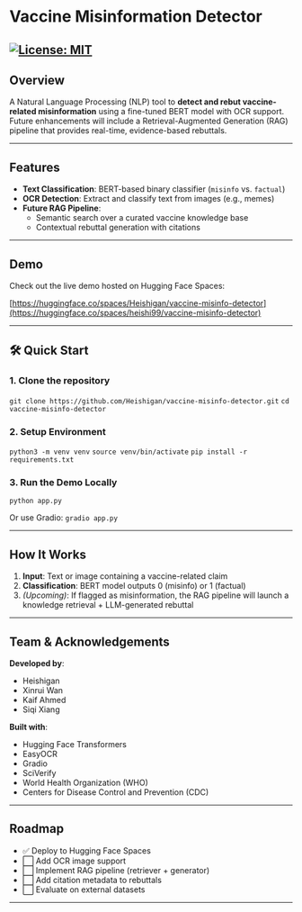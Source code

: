 # Vaccine Misinformation Detector

[![License: MIT](https://img.shields.io/badge/License-MIT-blue.svg)](#license)  
---

## Overview

A Natural Language Processing (NLP) tool to **detect and rebut vaccine-related misinformation** using a fine-tuned BERT model with OCR support. Future enhancements will include a Retrieval-Augmented Generation (RAG) pipeline that provides real-time, evidence-based rebuttals.

---

## Features

- **Text Classification**: BERT-based binary classifier (`misinfo` vs. `factual`)
- **OCR Detection**: Extract and classify text from images (e.g., memes)
- **Future RAG Pipeline**:
  - Semantic search over a curated vaccine knowledge base
  - Contextual rebuttal generation with citations

---

##  Demo

Check out the live demo hosted on Hugging Face Spaces:

 [https://huggingface.co/spaces/Heishigan/vaccine-misinfo-detector](https://huggingface.co/spaces/heishi99/vaccine-misinfo-detector)

---

## 🛠️ Quick Start

### 1. Clone the repository
```git clone https://github.com/Heishigan/vaccine-misinfo-detector.git```
```cd vaccine-misinfo-detector```


### 2. Setup Environment
```python3 -m venv venv```
```source venv/bin/activate```
```pip install -r requirements.txt```


### 3. Run the Demo Locally
```python app.py```

Or use Gradio:
```gradio app.py```

---

## How It Works

1. **Input**: Text or image containing a vaccine-related claim
2. **Classification**: BERT model outputs 0 (misinfo) or 1 (factual)
3. *(Upcoming)*: If flagged as misinformation, the RAG pipeline will launch a knowledge retrieval + LLM-generated rebuttal

---

## Team & Acknowledgements

**Developed by**:
- Heishigan
- Xinrui Wan
- Kaif Ahmed
- Siqi Xiang

**Built with**:
- Hugging Face Transformers
- EasyOCR
- Gradio
- SciVerify
- World Health Organization (WHO)
- Centers for Disease Control and Prevention (CDC)

---

## Roadmap

- ✅ Deploy to Hugging Face Spaces
- ⬜ Add OCR image support
- ⬜ Implement RAG pipeline (retriever + generator)
- ⬜ Add citation metadata to rebuttals
- ⬜ Evaluate on external datasets

---

